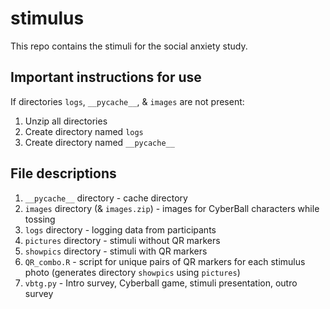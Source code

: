 # stimulus
This repo contains the stimuli for the social anxiety study.

## Important instructions for use
If directories `logs`, `__pycache__`, & `images` are not present:
1. Unzip all directories
2. Create directory named `logs`
3. Create directory named `__pycache__`

## File descriptions
1. `__pycache__` directory - cache directory
2. `images` directory (& `images.zip`) - images for CyberBall characters while
  tossing
3. `logs` directory - logging data from participants
4. `pictures` directory - stimuli without QR markers
5. `showpics` directory - stimuli with QR markers
6. `QR_combo.R` - script for unique pairs of QR markers for each stimulus photo
  (generates directory `showpics` using `pictures`)
7. `vbtg.py` - Intro survey, Cyberball game, stimuli presentation, outro survey
